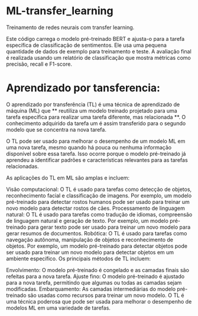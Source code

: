 # ML-transfer_learning
Treinamento de redes neurais com transfer learning.

Este código carrega o modelo pré-treinado BERT e ajusta-o para a tarefa específica de classificação de sentimentos. Ele usa uma pequena quantidade de dados de exemplo para treinamento e teste. A avaliação final é realizada usando um relatório de classificação que mostra métricas como precisão, recall e F1-score.


# Aprendizado por tansferencia:

O aprendizado por transferência (TL) é uma técnica de aprendizado de máquina (ML) que ** reutiliza um modelo treinado projetado para uma tarefa específica para realizar uma tarefa diferente, mas relacionada **. O conhecimento adquirido da tarefa um é assim transferido para o segundo modelo que se concentra na nova tarefa.

O TL pode ser usado para melhorar o desempenho de um modelo ML em uma nova tarefa, mesmo quando há pouca ou nenhuma informação disponível sobre essa tarefa. Isso ocorre porque o modelo pré-treinado já aprendeu a identificar padrões e características relevantes para as tarefas relacionadas.

As aplicações do TL em ML são amplas e incluem:

Visão computacional: O TL é usado para tarefas como detecção de objetos, reconhecimento facial e classificação de imagens. Por exemplo, um modelo pré-treinado para detectar rostos humanos pode ser usado para treinar um novo modelo para detectar rostos de cães.
Processamento de linguagem natural: O TL é usado para tarefas como tradução de idiomas, compreensão de linguagem natural e geração de texto. Por exemplo, um modelo pré-treinado para gerar texto pode ser usado para treinar um novo modelo para gerar resumos de documentos.
Robótica: O TL é usado para tarefas como navegação autônoma, manipulação de objetos e reconhecimento de objetos. Por exemplo, um modelo pré-treinado para detectar objetos pode ser usado para treinar um novo modelo para detectar objetos em um ambiente específico.
Os principais métodos de TL incluem:

Envolvimento: O modelo pré-treinado é congelado e as camadas finais são refeitas para a nova tarefa.
Ajuste fino: O modelo pré-treinado é ajustado para a nova tarefa, permitindo que algumas ou todas as camadas sejam modificadas.
Embarquamento: As camadas intermediárias do modelo pré-treinado são usadas como recursos para treinar um novo modelo.
O TL é uma técnica poderosa que pode ser usada para melhorar o desempenho de modelos ML em uma variedade de tarefas.

